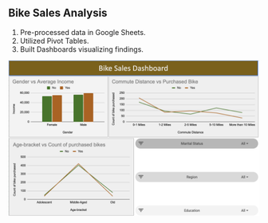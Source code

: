 ## Bike Sales Analysis
1. Pre-processed data in Google Sheets.
2. Utilized Pivot Tables.
3. Built Dashboards visualizing findings.

![Dashboard](https://github.com/Ittismita/Data-Analytics-Projects/blob/main/Bike%20Sales%20Analysis/Bike%20Sales%20Sheets%20Dashboard.png)
